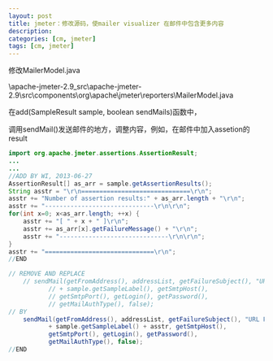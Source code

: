 ```yaml
---
layout: post
title: jmeter：修改源码，使mailer visualizer 在邮件中包含更多内容
description: 
categories: [cm, jmeter]
tags: [cm, jmeter]
---
```


修改MailerModel.java

\apache-jmeter-2.9_src\apache-jmeter-2.9\src\components\org\apache\jmeter\reporters\MailerModel.java

在add(SampleResult sample, boolean sendMails)函数中，

调用sendMail()发送邮件的地方，调整内容，例如，在邮件中加入assetion的result

```java
import org.apache.jmeter.assertions.AssertionResult;
...
...
//ADD BY WI, 2013-06-27
AssertionResult[] as_arr = sample.getAssertionResults();
String asstr = "\r\n==============================\r\n";
asstr += "Number of assertion results:" + as_arr.length + "\r\n";
asstr += "------------------------------\r\n\r\n";
for(int x=0; x<as_arr.length; ++x) {
    asstr += "[ " + x + " ]\r\n";
    asstr += as_arr[x].getFailureMessage() + "\r\n";
    asstr += "------------------------------\r\n\r\n";
}
asstr += "==============================\r\n";
//END

// REMOVE AND REPLACE
    // sendMail(getFromAddress(), addressList, getFailureSubject(), "URL Failed: "
           // + sample.getSampleLabel(), getSmtpHost(),
           // getSmtpPort(), getLogin(), getPassword(),
           // getMailAuthType(), false);
// BY
    sendMail(getFromAddress(), addressList, getFailureSubject(), "URL Failed: "
           + sample.getSampleLabel() + asstr, getSmtpHost(),
           getSmtpPort(), getLogin(), getPassword(),
           getMailAuthType(), false);
//END
```

